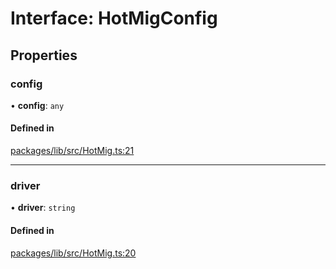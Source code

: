 # Interface: HotMigConfig

## Properties

### config

• **config**: `any`

#### Defined in

[packages/lib/src/HotMig.ts:21](https://github.com/Knaackee/hotmig/blob/3e2c301/packages/lib/src/HotMig.ts#L21)

___

### driver

• **driver**: `string`

#### Defined in

[packages/lib/src/HotMig.ts:20](https://github.com/Knaackee/hotmig/blob/3e2c301/packages/lib/src/HotMig.ts#L20)
